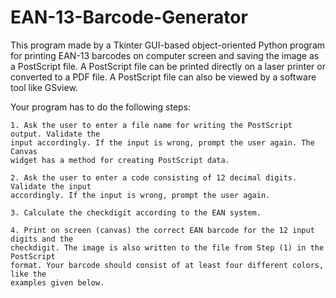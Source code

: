 # EAN-13-Barcode-Generator
This program made by a Tkinter GUI-based object-oriented Python program for printing EAN-13 barcodes on computer screen and saving the image as a  PostScript file. A PostScript file can be printed directly on a laser printer or converted to  a PDF file. A PostScript file can also be viewed by a software tool like GSview.


Your program has to do the following steps:

    1. Ask the user to enter a file name for writing the PostScript output. Validate the 
    input accordingly. If the input is wrong, prompt the user again. The Canvas 
    widget has a method for creating PostScript data.
    
    2. Ask the user to enter a code consisting of 12 decimal digits. Validate the input 
    accordingly. If the input is wrong, prompt the user again.
    
    3. Calculate the checkdigit according to the EAN system.
    
    4. Print on screen (canvas) the correct EAN barcode for the 12 input digits and the 
    checkdigit. The image is also written to the file from Step (1) in the PostScript 
    format. Your barcode should consist of at least four different colors, like the 
    examples given below.
